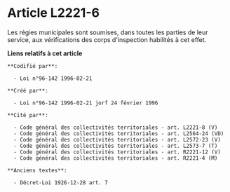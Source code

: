 # Article L2221-6

Les régies municipales sont soumises, dans toutes les parties de leur service, aux vérifications des corps d'inspection
habilités à cet effet.

**Liens relatifs à cet article**

	**Codifié par**:

	  - Loi n°96-142 1996-02-21

	**Créé par**:

	  - Loi n°96-142 1996-02-21 jorf 24 février 1996

	**Cité par**:

	  - Code général des collectivités territoriales - art. L2221-8 (V)
	  - Code général des collectivités territoriales - art. L2564-24 (VD)
	  - Code général des collectivités territoriales - art. L2572-23 (V)
	  - Code général des collectivités territoriales - art. L2573-7 (T)
	  - Code général des collectivités territoriales - art. R2221-12 (V)
	  - Code général des collectivités territoriales - art. R2221-4 (M)

	**Anciens textes**:

	  - Décret-Loi 1926-12-28 art. 7
